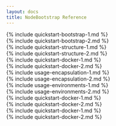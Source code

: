 ```yaml
---
layout: docs
title: NodeBootstrap Reference
---
```

<div class="row">
<div class="col-md-6 narrative" markdown="1"><a class="sectional" name="#bootstraping-new-project"></a>
{% include quickstart-bootstrap-1.md %}    
</div><!-- // .narrative -->
<div class="col-md-6 code" markdown="1">
{% include quickstart-bootstrap-2.md %}    
</div>
</div><!-- //.row -->

<div class="row">
<div class="col-md-6 narrative" markdown="1"><a class="sectional" name="project-structure"></a>
{% include quickstart-structure-1.md %}    
</div>
<div class="col-md-6 code fancydl" markdown="1">
{% include quickstart-structure-2.md %}    
</div>
</div><!-- //.row -->

<div class="row">
<div class="col-md-6 narrative" markdown="1"><a class="sectional" name="docker-support"></a>
{% include quickstart-docker-1.md %}    
</div>
<div class="col-md-6 code fancydl" markdown="1">
{% include quickstart-docker-2.md %}    
</div>
</div><!-- //.row -->

<div class="row">
<div class="col-md-6 narrative" markdown="1"><a class="sectional" name="encapsulation"></a>
{% include usage-encapsulation-1.md %}
</div>
<div class="col-md-6 code fancydl" markdown="1">
{% include usage-encapsulation-2.md %}
</div>
</div><!-- //.row -->

<div class="row">
<div class="col-md-6 narrative" markdown="1"><a class="sectional" name="environments"></a>
{% include usage-environments-1.md %}    
</div>
<div class="col-md-6 code" markdown="1">
{% include usage-environments-2.md %}    
</div>
</div><!-- //.row -->

<div class="row">
<div class="col-md-6 narrative" markdown="1"><a class="sectional" name="startup-scripts"></a>
{% include quickstart-docker-1.md %}    
</div>
<div class="col-md-6 code fancydl" markdown="1">
{% include quickstart-docker-2.md %}    
</div>
</div><!-- //.row -->

<div class="row">
<div class="col-md-6 narrative" markdown="1"><a class="sectional" name="hot-reloading"></a>
{% include quickstart-docker-1.md %}    
</div>
<div class="col-md-6 code fancydl" markdown="1">
{% include quickstart-docker-2.md %}    
</div>
</div><!-- //.row -->